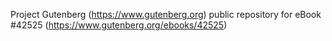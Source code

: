 Project Gutenberg (https://www.gutenberg.org) public repository for eBook #42525 (https://www.gutenberg.org/ebooks/42525)

